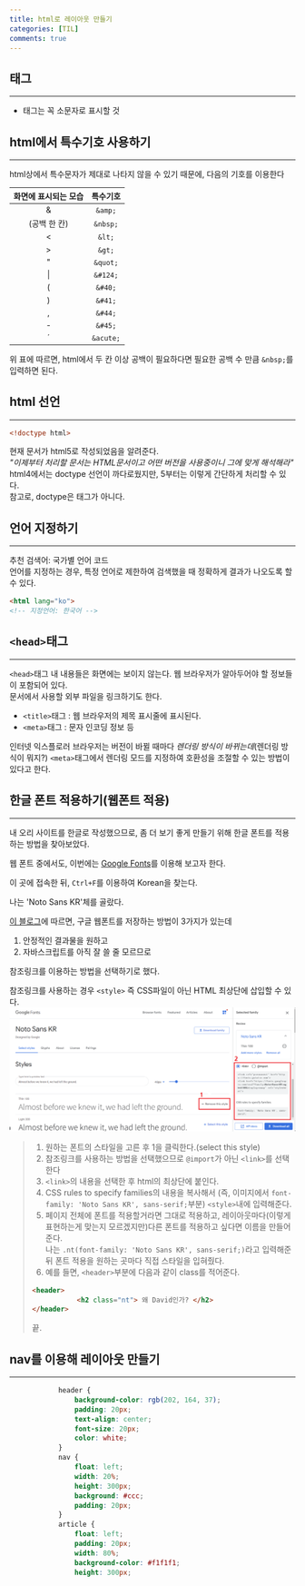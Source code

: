 ```yaml
---
title: html로 레이아웃 만들기
categories: [TIL]
comments: true
---
```


## 태그
---
- 태그는 꼭 소문자로 표시할 것

## html에서 특수기호 사용하기
---
html상에서 특수문자가 제대로 나타지 않을 수 있기 때문에, 다음의 기호를 이용한다

| 화면에 표시되는 모습 | 특수기호 |
|:-------------:|:--------------:|
| & | `&amp;` |
| (공백 한 칸) | `&nbsp;` |
| < | `&lt;` |
| > | `&gt;`|
| " | `&quot;`|
| &#124; | `&#124;`|
| ( | `&#40;` |
| ) | `&#41;` |
| , | `&#44;` |
| - | `&#45;` |
| &acute; | `&acute;`|   

위 표에 따르면, html에서 두 칸 이상 공백이 필요하다면 필요한 공백 수 만큼 `&nbsp;`를 입력하면 된다.   


 ## html 선언
 ---
 ```html
 <!doctype html>
 ```
 현재 문서가 html5로 작성되었음을 알려준다.   
_"이제부터 처리할 문서는 HTML문서이고 어떤 버전을 사용중이니 그에 맞게 해석해라"_   
html4에서는 doctype 선언이 까다로웠지만, 5부터는 이렇게 간단하게 처리할 수 있다.   
참고로, doctype은 태그가 아니다.

## 언어 지정하기
---
추천 검색어: 국가별 언어 코드   
언어를 지정하는 경우, 특정 언어로 제한하여 검색했을 때 정확하게 결과가 나오도록 할 수 있다.
```html
<html lang="ko">
<!-- 지정언어: 한국어 -->
```

## `<head>`태그
---
`<head>`태그 내 내용들은 화면에는 보이지 않는다. 웹 브라우저가 알아두어야 할 정보들이 포함되어 있다.   
문서에서 사용할 외부 파일을 링크하기도 한다.   
- `<title>`태그 : 웹 브라우저의 제목 표시줄에 표시된다.
- `<meta>`태그 : 문자 인코딩 정보 등

 인터넷 익스플로러 브라우저는 버전이 바뀔 때마다 _렌더링 방식이 바뀌는데_(렌더링 방식이 뭐지?) `<meta>`태그에서 렌더링 모드를 지정하여 호환성을 조절할 수 있는 방법이 있다고 한다.


## 한글 폰트 적용하기(웹폰트 적용)
---
내 오리 사이트를 한글로 작성했으므로, 좀 더 보기 좋게 만들기 위해 한글 폰트를 적용하는 방법을 찾아보았다.   

웹 폰트 중에서도, 이번에는 [Google Fonts](https://fonts.google.com/earlyaccess)를 이용해 보고자 한다.   

이 곳에 접속한 뒤, `Ctrl+F`를 이용하여 Korean을 찾는다.   

나는 'Noto Sans KR'체를 골랐다.   

[이 블로그](https://moolgogiheart.tistory.com/89)에 따르면, 구글 웹폰트를 저장하는 방법이 3가지가 있는데   
1. 안정적인 결과물을 원하고
2. 자바스크립트를 아직 잘 쓸 줄 모르므로   

참조링크를 이용하는 방법을 선택하기로 했다.   

참조링크를 사용하는 경우 `<style>` 즉 CSS파일이 아닌 HTML 최상단에 삽입할 수 있다.   
![사진설명](/assets/img/google_fonts.png)
> 1. 원하는 폰트의 스타일을 고른 후 1을 클릭한다.(select this style)   
> 2. 참조링크를 사용하는 방법을 선택했으므로 `@import`가 아닌 `<link>`를 선택한다
> 3. `<link>`의 내용을 선택한 후 html의 최상단에 붙인다.
> 4. CSS rules to specify families의 내용을 복사해서 (즉, 이미지에서 `font-family: 'Noto Sans KR', sans-serif;`부분) `<style>`내에 입력해준다.
> 5. 페이지 전체에 폰트를 적용할거라면 그대로 적용하고, 레이아웃마다(이렇게 표현하는게 맞는지 모르겠지만)다른 폰트를 적용하고 싶다면 이름을 만들어준다.   
나는 `.nt(font-family: 'Noto Sans KR', sans-serif;)`라고 입력해준 뒤 폰트 적용을 원하는 곳마다 직접 스타일을 입혀줬다.
> 6. 예를 들면, `<header>`부분에 다음과 같이 class를 적어준다.
> ```html
> <header>
>            <h2 class="nt"> 왜 David인가? </h2>
> </header>
>```
> 끝.


## nav를 이용해 레이아웃 만들기
---

```css
            header {
                background-color: rgb(202, 164, 37);
                padding: 20px;
                text-align: center;
                font-size: 20px;
                color: white;
            }
            nav {
                float: left;
                width: 20%;
                height: 300px;
                background: #ccc;
                padding: 20px;
            }
            article {
                float: left;
                padding: 20px;
                width: 80%;
                background-color: #f1f1f1;
                height: 300px;
```
